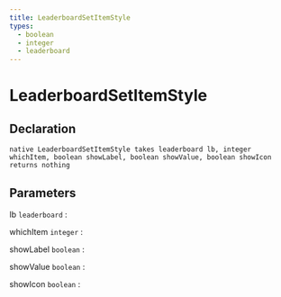 ```yaml
---
title: LeaderboardSetItemStyle
types:
  - boolean
  - integer
  - leaderboard
---
```


# LeaderboardSetItemStyle

## Declaration

```jass
native LeaderboardSetItemStyle takes leaderboard lb, integer whichItem, boolean showLabel, boolean showValue, boolean showIcon returns nothing
```

## Parameters
lb `leaderboard`
: 

whichItem `integer`
: 

showLabel `boolean`
: 

showValue `boolean`
: 

showIcon `boolean`
: 
